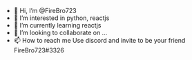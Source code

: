 - 👋 Hi, I’m @FireBro723
- 👀 I’m interested in python, reactjs
- 🌱 I’m currently learning reactjs
- 💞️ I’m looking to collaborate on ...
- 📫 How to reach me Use discord and invite to be your friend FireBro723#3326

<!---
cleverbeastgitboy/cleverbeastgitboy is a ✨ special ✨ repository because its `README.md` (this file) appears on your GitHub profile.
You can click the Preview link to take a look at your changes.
--->
